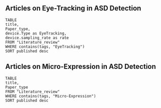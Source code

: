 ## Articles on Eye-Tracking in ASD Detection

```dataview 
TABLE 
title,
Paper_type,
device.Type as EyeTracking,
device.sampling_rate as rate
FROM "Literature_review"
WHERE contains(tags, "EyeTracking")
SORT published desc 
```


## Articles on Micro-Expression in ASD Detection

```dataview 
TABLE 
title,
Paper_type
FROM "Literature_review"
WHERE contains(tags, "Micro-Expression")
SORT published desc 
```